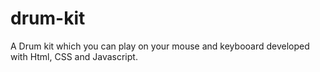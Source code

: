 # drum-kit
A Drum kit which you can play on your mouse and keybooard developed with Html, CSS and Javascript.
